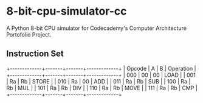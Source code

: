 # 8-bit-cpu-simulator-cc
A Python 8-bit CPU simulator for Codecademy's Computer Architecture Portofolio Project.

## Instruction Set

+-------------+-------+-------+-------------+
|   Opcode    |   A   |   B   |   Operation |
+-------------+-------+-------+-------------+
|    000      |   00  |   00  |    LOAD     |
|    001      |   Ra  |   Rb  |    STORE    |
|    010      |   Ra  |   00  |    ADD      |
|    011      |   Ra  |   Rb  |    SUB      |
|    100      |   Ra  |   Rb  |    MUL      |
|    101      |   Ra  |   Rb  |    DIV      |
|    110      |   Ra  |   Rb  |    MOVE     |
|    111      |   Ra  |   Rb  |    CMP      |
+-------------+-------+-------+-------------+
